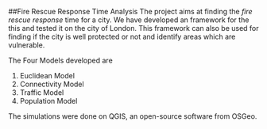 ##Fire Rescue Response Time Analysis
The project aims at finding the *fire rescue response* time for a city. We have developed an framework for the this and tested it on
the city of London. This framework can also be used for finding if the city is well protected or not and identify areas which are 
vulnerable. 

The Four Models developed are
1. Euclidean Model
1. Connectivity Model
1. Traffic Model
1. Population Model

The simulations were done on QGIS, an open-source software from OSGeo.
